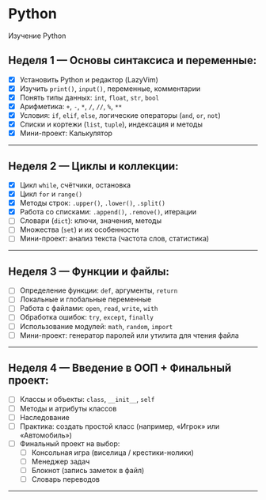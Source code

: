 # Python
Изучение Python

## Неделя 1 — Основы синтаксиса и переменные:

- [x] Установить Python и редактор (LazyVim)  
- [x] Изучить `print()`, `input()`, переменные, комментарии  
- [x] Понять типы данных: `int`, `float`, `str`, `bool`  
- [x] Арифметика: `+`, `-`, `*`, `/`, `//`, `%`, `**`  
- [x] Условия: `if`, `elif`, `else`, логические операторы (`and`, `or`, `not`)  
- [x] Списки и кортежи (`list`, `tuple`), индексация и методы  
- [x] Мини-проект: Калькулятор  

---

##  Неделя 2 — Циклы и коллекции:

- [x] Цикл `while`, счётчики, остановка  
- [x] Цикл `for` и `range()`  
- [x] Методы строк: `.upper()`, `.lower()`, `.split()`  
- [x] Работа со списками: `.append()`, `.remove()`, итерации  
- [ ] Словари (`dict`): ключи, значения, методы  
- [ ] Множества (`set`) и их особенности  
- [ ] Мини-проект: анализ текста (частота слов, статистика)

---

##  Неделя 3 — Функции и файлы:

- [ ] Определение функции: `def`, аргументы, `return`  
- [ ] Локальные и глобальные переменные  
- [ ] Работа с файлами: `open`, `read`, `write`, `with`  
- [ ] Обработка ошибок: `try`, `except`, `finally`  
- [ ] Использование модулей: `math`, `random`, `import`  
- [ ] Мини-проект: генератор паролей или утилита для чтения файла  

---

##  Неделя 4 — Введение в ООП + Финальный проект:

- [ ] Классы и объекты: `class`, `__init__`, `self`  
- [ ] Методы и атрибуты классов  
- [ ] Наследование  
- [ ] Практика: создать простой класс (например, «Игрок» или «Автомобиль»)  
- [ ] Финальный проект на выбор:
  - [ ] Консольная игра (виселица / крестики-нолики)
  - [ ] Менеджер задач
  - [ ] Блокнот (запись заметок в файл)
  - [ ] Словарь переводов

---

